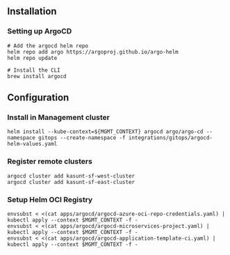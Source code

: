 ## Installation

### Setting up ArgoCD

```
# Add the argocd helm repo
helm repo add argo https://argoproj.github.io/argo-helm
helm repo update

# Install the CLI
brew install argocd
```

## Configuration

### Install in Management cluster

```
helm install --kube-context=${MGMT_CONTEXT} argocd argo/argo-cd --namespace gitops --create-namespace -f integrations/gitops/argocd-helm-values.yaml
```

### Register remote clusters

```
argocd cluster add kasunt-sf-west-cluster
argocd cluster add kasunt-sf-east-cluster
```

### Setup Helm OCI Registry

```
envsubst < <(cat apps/argocd/argocd-azure-oci-repo-credentials.yaml) | kubectl apply --context $MGMT_CONTEXT -f -
envsubst < <(cat apps/argocd/argocd-microservices-project.yaml) | kubectl apply --context $MGMT_CONTEXT -f -
envsubst < <(cat apps/argocd/argocd-application-template-ci.yaml) | kubectl apply --context $MGMT_CONTEXT -f -
```